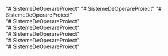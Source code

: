 "# SistemeDeOperareProiect" 
"# SistemeDeOperareProiect" 
"# SistemeDeOperareProiect"  
"# SistemeDeOperareProiect"  
"# SistemeDeOperareProiect"  
"# SistemeDeOperareProiect"  
"# SistemeDeOperareProiect"  
"# SistemeDeOperareProiect"  

